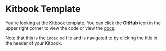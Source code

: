 # Kitbook Template

You're looking at the [Kitbook](https://kitbook.vercel.app/) template. You can click the **GitHub** icon in the upper right corner to view the code or view the [docs](https://kitbook.vercel.app/).

Note that this is the `index.md` file and is navigated to by clicking the title in the header of your Kitbook.
